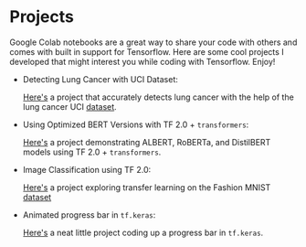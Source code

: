 # Projects

Google Colab notebooks are a great way to share your code with others and comes with built in support for Tensorflow. Here are some cool projects I developed that might interest you while coding with Tensorflow. Enjoy!

- Detecting Lung Cancer with UCI Dataset:

  [Here's](https://colab.research.google.com/drive/17lpO1vNKLv1NW2Noiyus4aSFlDYrn-4x) a project that accurately detects lung cancer with the help of the lung cancer UCI [dataset](https://archive.ics.uci.edu/ml/datasets/Lung+Cancer).
 
- Using Optimized BERT Versions with TF 2.0 + `transformers`:

  [Here's](https://colab.research.google.com/drive/1jGHn0ibHjKnwgvjIogltnPTvJ5pp16kx) a project demonstrating ALBERT, RoBERTa, and DistilBERT models using TF 2.0 + `transformers`.
  
- Image Classification using TF 2.0:

  [Here's](https://colab.research.google.com/drive/195AtRTI6-vn6Vat-55PAd4BHx2sYRDbc) a project exploring transfer learning on the Fashion MNIST [dataset](https://github.com/zalandoresearch/fashion-mnist)

- Animated progress bar in `tf.keras`:

  [Here's](https://colab.research.google.com/drive/1T9NrB9yDghmPj6ljkrGDzoNXDBPzO_1g) a neat little project coding up a progress bar in `tf.keras`.
